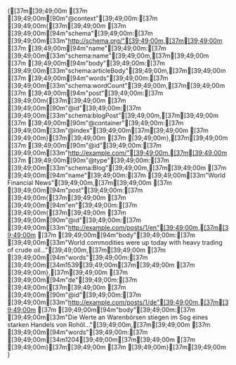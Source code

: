 {[37m[39;49;00m
[37m  [39;49;00m[90m"@context"[39;49;00m:[37m [39;49;00m{[37m[39;49;00m
[37m     [39;49;00m[94m"schema"[39;49;00m:[37m [39;49;00m[33m"http://schema.org/"[39;49;00m,[37m[39;49;00m
[37m     [39;49;00m[94m"name"[39;49;00m:[37m [39;49;00m[33m"schema:name"[39;49;00m,[37m[39;49;00m
[37m     [39;49;00m[94m"body"[39;49;00m:[37m [39;49;00m[33m"schema:articleBody"[39;49;00m,[37m[39;49;00m
[37m     [39;49;00m[94m"words"[39;49;00m:[37m [39;49;00m[33m"schema:wordCount"[39;49;00m,[37m[39;49;00m
[37m     [39;49;00m[94m"post"[39;49;00m:[37m [39;49;00m{[37m[39;49;00m
[37m       [39;49;00m[90m"@id"[39;49;00m:[37m [39;49;00m[33m"schema:blogPost"[39;49;00m,[37m[39;49;00m
[37m       [39;49;00m[90m"@container"[39;49;00m:[37m [39;49;00m[33m"@index"[39;49;00m[37m[39;49;00m
[37m     [39;49;00m}[37m[39;49;00m
[37m  [39;49;00m},[37m[39;49;00m
[37m  [39;49;00m[90m"@id"[39;49;00m:[37m [39;49;00m[33m"http://example.com/"[39;49;00m,[37m[39;49;00m
[37m  [39;49;00m[90m"@type"[39;49;00m:[37m [39;49;00m[33m"schema:Blog"[39;49;00m,[37m[39;49;00m
[37m  [39;49;00m[94m"name"[39;49;00m:[37m [39;49;00m[33m"World Financial News"[39;49;00m,[37m[39;49;00m
[37m  [39;49;00m[94m"post"[39;49;00m:[37m [39;49;00m{[37m[39;49;00m
[37m     [39;49;00m[94m"en"[39;49;00m:[37m [39;49;00m{[37m[39;49;00m
[37m       [39;49;00m[90m"@id"[39;49;00m:[37m [39;49;00m[33m"http://example.com/posts/1/en"[39;49;00m,[37m[39;49;00m
[37m       [39;49;00m[94m"body"[39;49;00m:[37m [39;49;00m[33m"World commodities were up today with heavy trading of crude oil..."[39;49;00m,[37m[39;49;00m
[37m       [39;49;00m[94m"words"[39;49;00m:[37m [39;49;00m[34m1539[39;49;00m[37m[39;49;00m
[37m     [39;49;00m},[37m[39;49;00m
[37m     [39;49;00m[94m"de"[39;49;00m:[37m [39;49;00m{[37m[39;49;00m
[37m       [39;49;00m[90m"@id"[39;49;00m:[37m [39;49;00m[33m"http://example.com/posts/1/de"[39;49;00m,[37m[39;49;00m
[37m       [39;49;00m[94m"body"[39;49;00m:[37m [39;49;00m[33m"Die Werte an Warenbörsen stiegen im Sog eines starken Handels von Rohöl..."[39;49;00m,[37m[39;49;00m
[37m       [39;49;00m[94m"words"[39;49;00m:[37m [39;49;00m[34m1204[39;49;00m[37m[39;49;00m
[37m     [39;49;00m}[37m[39;49;00m
[37m  [39;49;00m}[37m[39;49;00m
}

